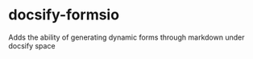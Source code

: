 # docsify-formsio
Adds the ability of generating dynamic forms through markdown under docsify space
